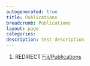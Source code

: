 ```yaml
---
autogenerated: true
title: Publications
breadcrumb: Publications
layout: page
categories: 
description: test description
---
```


1.  REDIRECT [Fiji/Publications](Fiji/Publications )
